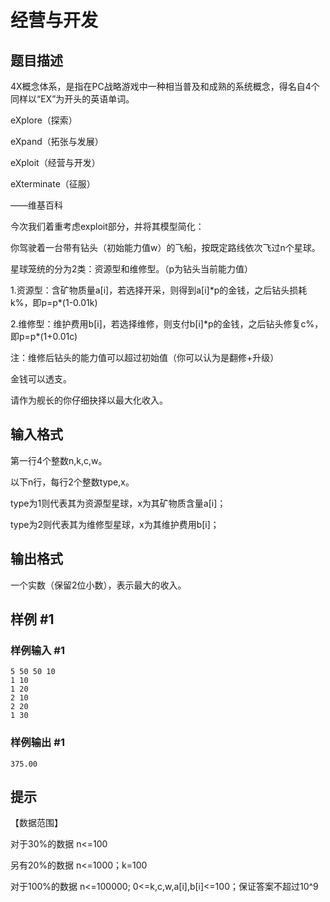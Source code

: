 # 经营与开发

## 题目描述

4X概念体系，是指在PC战略游戏中一种相当普及和成熟的系统概念，得名自4个同样以“EX”为开头的英语单词。

eXplore（探索）

eXpand（拓张与发展）

eXploit（经营与开发）

eXterminate（征服）

——维基百科


今次我们着重考虑exploit部分，并将其模型简化：

你驾驶着一台带有钻头（初始能力值w）的飞船，按既定路线依次飞过n个星球。


星球笼统的分为2类：资源型和维修型。（p为钻头当前能力值）

1.资源型：含矿物质量a[i]，若选择开采，则得到a[i]\*p的金钱，之后钻头损耗k%，即p=p\*(1-0.01k)

2.维修型：维护费用b[i]，若选择维修，则支付b[i]\*p的金钱，之后钻头修复c%，即p=p\*(1+0.01c)

注：维修后钻头的能力值可以超过初始值（你可以认为是翻修+升级）

金钱可以透支。


请作为舰长的你仔细抉择以最大化收入。


## 输入格式

第一行4个整数n,k,c,w。

以下n行，每行2个整数type,x。

type为1则代表其为资源型星球，x为其矿物质含量a[i]；

type为2则代表其为维修型星球，x为其维护费用b[i]；


## 输出格式

一个实数（保留2位小数），表示最大的收入。


## 样例 #1

### 样例输入 #1
```
5 50 50 10
1 10
1 20
2 10
2 20
1 30
```

### 样例输出 #1

```
375.00
```

## 提示

【数据范围】

对于30%的数据 n<=100

另有20%的数据 n<=1000；k=100

对于100%的数据 n<=100000; 0<=k,c,w,a[i],b[i]<=100；保证答案不超过10^9

